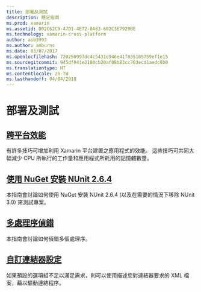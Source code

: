```yaml
---
title: 部署及測試
description: 穩定指南
ms.prod: xamarin
ms.assetid: D02C62C9-47D1-4E72-8A83-602C3E7929BE
ms.technology: xamarin-cross-platform
author: asb3993
ms.author: amburns
ms.date: 03/07/2017
ms.openlocfilehash: 720250997dc4c5431d946e41f835185759ef1e15
ms.sourcegitcommit: 945df041e2180cb20af08b83cc703ecd1aedc6b0
ms.translationtype: HT
ms.contentlocale: zh-TW
ms.lasthandoff: 04/04/2018
---
```

# <a name="deployment-and-testing"></a>部署及測試

##  <a name="cross-platform-performancememory-perf-best-practicesmd"></a>[跨平台效能](memory-perf-best-practices.md)

有許多技巧可增加利用 Xamarin 平台建置之應用程式的效能。 這些技巧可共同大幅減少 CPU 所執行的工作量和應用程式所耗用的記憶體數量。

## <a name="installing-nunit-264-using-nugetinstalling-nunit-using-nugetmd"></a>[使用 NuGet 安裝 NUnit 2.6.4](installing-nunit-using-nuget.md)

本指南會討論如何使用 NuGet 安裝 NUnit 2.6.4 (以及在需要的情況下移除 NUnit 3.0) 來測試專案。

## <a name="multi-process-debuggingmulti-process-debuggingmd"></a>[多處理序偵錯](multi-process-debugging.md)

本指南會討論如何偵錯多個處理序。


##  <a name="custom-linker-configurationlinkermd"></a>[自訂連結器設定](linker.md)

如果預設的選項組不足以滿足需求，則可以使用描述您對連結器要求的 XML 檔案，藉以驅動連結程序。